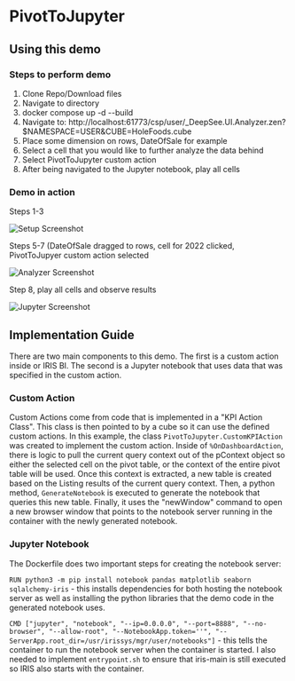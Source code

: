 # PivotToJupyter

## Using this demo
### Steps to perform demo
1) Clone Repo/Download files
2) Navigate to directory
3) docker compose up -d --build
4) Navigate to: http://localhost:61773/csp/user/_DeepSee.UI.Analyzer.zen?$NAMESPACE=USER&CUBE=HoleFoods.cube
5) Place some dimension on rows, DateOfSale for example
6) Select a cell that you would like to further analyze the data behind
7) Select PivotToJupyter custom action
8) After being navigated to the Jupyter notebook, play all cells


### Demo in action
Steps 1-3

![Setup Screenshot](https://github.com/psteiwer/PivotToJupyter/blob/main/Assets/Demo1.PNG)

Steps 5-7 (DateOfSale dragged to rows, cell for 2022 clicked, PivotToJupyer custom action selected

![Analyzer Screenshot](https://github.com/psteiwer/PivotToJupyter/blob/main/Assets/Demo2.PNG)

Step 8, play all cells and observe results

![Jupyter Screenshot](https://github.com/psteiwer/PivotToJupyter/blob/main/Assets/Demo3.PNG)

## Implementation Guide

There are two main components to this demo. The first is a custom action inside or IRIS BI. The second is a Jupyter notebook that uses data that was specified in the custom action.

### Custom Action
Custom Actions come from code that is implemented in a "KPI Action Class". This class is then pointed to by a cube so it can use the defined custom actions. In this example, the class ```PivotToJupyter.CustomKPIAction``` was created to implement the custom action. Inside of ```%OnDashboardAction```, there is logic to pull the current query context out of the pContext object so either the selected cell on the pivot table, or the context of the entire pivot table will be used. Once this context is extracted, a new table is created based on the Listing results of the current query context. Then, a python method, ```GenerateNotebook``` is executed to generate the notebook that queries this new table. Finally, it uses the "newWindow" command to open a new browser window that points to the notebook server running in the container with the newly generated notebook.

### Jupyter Notebook
The Dockerfile does two important steps for creating the notebook server:

```RUN python3 -m pip install notebook pandas matplotlib seaborn sqlalchemy-iris``` - this installs dependencies for both hosting the notebook server as well as installing the python libraries that the demo code in the generated notebook uses.

```CMD ["jupyter", "notebook", "--ip=0.0.0.0", "--port=8888", "--no-browser", "--allow-root", "--NotebookApp.token=''", "--ServerApp.root_dir=/usr/irissys/mgr/user/notebooks"]``` - this tells the container to run the notebook server when the container is started. I also needed to implement ```entrypoint.sh``` to ensure that iris-main is still executed so IRIS also starts with the container.